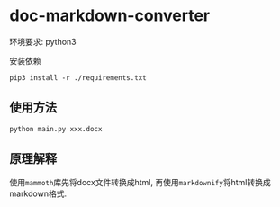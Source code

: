 # doc-markdown-converter

环境要求: python3

安装依赖

```
pip3 install -r ./requirements.txt 
```

## 使用方法

```
python main.py xxx.docx
```

## 原理解释

使用`mammoth`库先将docx文件转换成html, 再使用`markdownify`将html转换成markdown格式.
